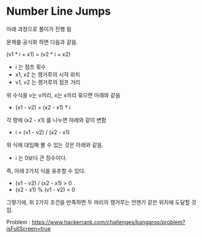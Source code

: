 # Number Line Jumps

아래 과정으로 풀이가 진행 됨


문제를 공식화 하면 다음과 같음.

(v1 * i + x1) = (v2 * i + x2)

- i 는 점프 횟수
- x1, x2 는 캥거루의 시작 위치
- v1, v2 는 캥거루의 점프 거리

위 수식을 v는 v끼리, x는 x끼리 묶으면 아래와 같음
- (v1 - v2) = (x2 - x1) * i

각 항에 (x2 - x1) 를 나누면 아래와 같이 변함
- i = (v1 - v2) / (x2 - x1)

위 식에 대입해 볼 수 있는 것은 아래와 같음.
- i 는 0보다 큰 정수이다.

즉, 아래 2가지 식을 유추할 수 있다.
- (v1 - v2) / (x2 - x1) > 0
- (x2 - x1) % (v1 - v2) = 0

그렇기에, 위 2가지 조건을 만족하면 두 마리의 캥거루는 언젠가 같은 위치에 도달할 것임.

Problem : https://www.hackerrank.com/challenges/kangaroo/problem?isFullScreen=true